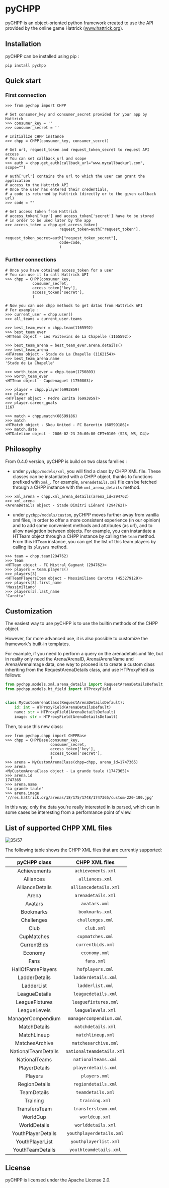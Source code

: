 # pyCHPP

pyCHPP is an object-oriented python framework created to use the API provided by the online game Hattrick (www.hattrick.org).

## Installation

pyCHPP can be installed using pip :

    pip install pychpp

## Quick start

### First connection
```python-repl
>>> from pychpp import CHPP
    
# Set consumer_key and consumer_secret provided for your app by Hattrick
>>> consumer_key = ''
>>> consumer_secret = ''
    
# Initialize CHPP instance
>>> chpp = CHPP(consumer_key, consumer_secret)
    
# Get url, request_token and request_token_secret to request API access
# You can set callback_url and scope
>>> auth = chpp.get_auth(callback_url="www.mycallbackurl.com", scope="")
  
# auth['url'] contains the url to which the user can grant the application
# access to the Hattrick API
# Once the user has entered their credentials,
# a code is returned by Hattrick (directly or to the given callback url)
>>> code = ""

# Get access token from Hattrick
# access_token['key'] and access_token['secret'] have to be stored
# in order to be used later by the app
>>> access_token = chpp.get_access_token(
                        request_token=auth["request_token"],
                        request_token_secret=auth["request_token_secret"],
                        code=code,
                        )
```
### Further connections
```python-repl
# Once you have obtained access_token for a user
# You can use it to call Hattrick API
>>> chpp = CHPP(consumer_key,
            consumer_secret,
            access_token['key'],
            access_token['secret'],
            )

# Now you can use chpp methods to get datas from Hattrick API
# For example :
>>> current_user = chpp.user()
>>> all_teams = current_user.teams

>>> best_team_ever = chpp.team(1165592)
>>> best_team_ever
<HTTeam object - Les Poitevins de La Chapelle (1165592)>

>>> best_team_arena = best_team_ever.arena.details()
>>> best_team_arena
<HTArena object - Stade de La Chapelle (1162154)>
>>> best_team_arena.name
'Stade de La Chapelle'

>>> worth_team_ever = chpp.team(1750803)
>>> worth_team_ever
<HTTeam object - Capdenaguet (1750803)>

>>> player = chpp.player(6993859)
>>> player
<HTPlayer object - Pedro Zurita (6993859)>
>>> player.career_goals
1167

>>> match = chpp.match(68599186)
>>> match
<HTMatch object - Skou United - FC Barentin (68599186)>
>>> match.date
<HTDatetime object - 2006-02-23 20:00:00 CET+0100 (S28, W8, D4)>
```

## Philosophy
From 0.4.0 version, pyCHPP is build on two class families :
- under `pychpp/models/xml`, you will find a class by CHPP XML file. These classes can be instantiated with a CHPP object, thanks to functions prefixed with `xml_`. For example, `arenadetails.xml` file can be fetched through a CHPP instance with the `xml_arena_details` method.
```python-repl
>>> xml_arena = chpp.xml_arena_details(arena_id=294762)
>>> xml_arena
<ArenaDetails object - Stade Dimitri Liénard (294762)>
```
- under `pychpp/models/custom`, pyCHPP moves further away from vanilla xml files, in order to offer a more consistent experience (in our opinion) and to add some convenient methods and attributes (as url), and to allow navigation between objects. For example, you can instantiate a HTTeam object through a CHPP instance by calling the `team` method. From this `HTTeam` instance, you can get the list of this team players by calling its `players` method.
```python-repl
>>> team = chpp.team(294762)
>>> team
<HTTeam object - FC Mistral Gagnant (294762)>
>>> players = team.players()
>>> players[3]
<HTTeamPlayersItem object - Massimiliano Carotta (453279129)>
>>> players[3].first_name
'Massimiliano'
>>> players[3].last_name
'Carotta'
```

## Customization

The easiest way to use pyCHPP is to use the builtin methods of the CHPP object.

However, for more advanced use, it is also possible to customize the framework's built-in templates.

For example, if you need to perform a query on the arenadetails.xml file, but in reality only need the Arena/ArenaID, Arena/ArenaName and Arena/ArenaImage data, one way to proceed is to create a custom class inheriting from the RequestArenaDetails class, and use HTProxyField as follows:
```python
from pychpp.models.xml.arena_details import RequestArenaDetailsDefault, ArenaDetailsDefault
from pychpp.models.ht_field import HTProxyField


class MyCustomArenaClass(RequestArenaDetailsDefault):
    id: int = HTProxyField(ArenaDetailsDefault)
    name: str = HTProxyField(ArenaDetailsDefault)
    image: str = HTProxyField(ArenaDetailsDefault)
```

Then, to use this new class:
```python-repl
>>> from pychpp.chpp import CHPPBase
>>> chpp = CHPPBase(consumer_key, 
                    consumer_secret,
                    access_token['key'],
                    access_token['secret'],
                    )
>>> arena = MyCustomArenaClass(chpp=chpp, arena_id=1747365)
>>> arena
<MyCustomArenaClass object - La grande taule (1747365)>
>>> arena.id
1747365
>>> arena.name
'La grande taule'
>>> arena.image
'//res.hattrick.org/arenas/18/175/1748/1747365/custom-220-100.jpg'
```
In this way, only the data you're really interested in is parsed, which can in some cases be interesting from a performance point of view.

## List of supported CHPP XML files
![35/57](https://progress-bar.xyz/61/?title=35%20on%2057)

The following table shows the CHPP XML files that are currently supported:

|      pyCHPP class       |      CHPP XML files       |
|:-----------------------:|:-------------------------:|
|      Achievements       |    `achievements.xml`     |
|        Alliances        |      `alliances.xml`      |
|     AllianceDetails     |   `alliancedetails.xml`   |
|          Arena          |    `arenadetails.xml`     |
|         Avatars         |       `avatars.xml`       |
|        Bookmarks        |      `bookmarks.xml`      |
|       Challenges        |     `challenges.xml`      |
|          Club           |        `club.xml`         |
|       CupMatches        |     `cupmatches.xml`      |
|       CurrentBids       |     `currentbids.xml`     |
|         Economy         |       `economy.xml`       |
|          Fans           |        `fans.xml`         |
|    HallOfFamePlayers    |     `hofplayers.xml`      |
|      LadderDetails      |    `ladderdetails.xml`    |
|       LadderList        |     `ladderlist.xml`      |
|      LeagueDetails      |    `leaguedetails.xml`    |
|     LeagueFixtures      |   `leaguefixtures.xml`    |
|      LeagueLevels       |    `leaguelevels.xml`     |
|    ManagerCompendium    |  `managercompendium.xml`  |
|      MatchDetails       |    `matchdetails.xml`     |
|       MatchLineup       |     `matchlineup.xml`     |
|     MatchesArchive      |   `matchesarchive.xml`    |
|   NationalTeamDetails   | `nationalteamdetails.xml` |
|      NationalTeams      |    `nationalteams.xml`    |
|      PlayerDetails      |    `playerdetails.xml`    |
|         Players         |       `players.xml`       |
|      RegionDetails      |    `regiondetails.xml`    |
|       TeamDetails       |     `teamdetails.xml`     |
|        Training         |      `training.xml`       |
|      TransfersTeam      |    `transfersteam.xml`    |
|        WorldCup         |      `worldcup.xml`       |
|      WorldDetails       |    `worlddetails.xml`     |
|   YouthPlayerDetails    | `youthplayerdetails.xml`  |
|     YouthPlayerList     |   `youthplayerlist.xml`   |
|    YouthTeamDetails     |  `youthteamdetails.xml`   |

## License
pyCHPP is licensed under the Apache License 2.0.
